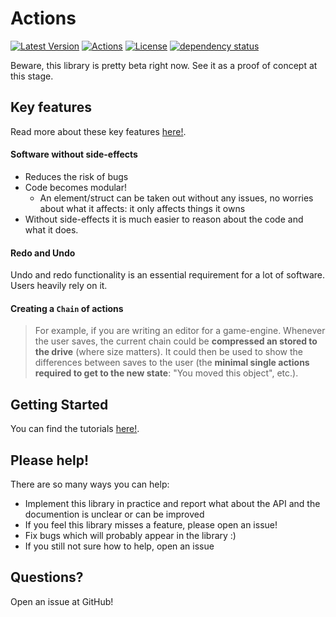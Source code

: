 # Actions
[![Latest Version](https://img.shields.io/crates/v/actions.svg)](https://crates.io/crates/actions)
[![Actions](https://docs.rs/actions/badge.svg)](https://docs.rs/actions/)
[![License](https://img.shields.io/crates/l/actions.svg)](https://raw.githubusercontent.com/actions-library/actions/master/LICENSE)
[![dependency status](https://deps.rs/repo/github/actions-library/actions/status.svg)](https://deps.rs/repo/github/actions-library/actions)

Beware, this library is pretty beta right now.
See it as a proof of concept at this stage.
<br>

## Key features
Read more about these key features [here!](https://github.com/actions-library/actions/blob/master/goals.md).

#### Software without side-effects
- Reduces the risk of bugs
- Code becomes modular!
    - An element/struct can be taken out without any issues, no worries about what it affects: it only affects things it owns
- Without side-effects it is much easier to reason about the code and what it does.

#### Redo and Undo
Undo and redo functionality is an essential requirement for a lot of software. Users heavily rely on it.

#### Creating a `Chain` of actions
> For example, if you are writing an editor for a game-engine. Whenever the user saves, the current chain could be **compressed an stored to the drive** (where size matters). It could then be used to show the differences between saves to the user (the **minimal single actions required to get to the new state**: "You moved this object", etc.).

## Getting Started
You can find the tutorials [here!](https://actions-library.github.io/tutorials/).

## Please help!
There are so many ways you can help:
- Implement this library in practice and report what about the API and the documention is unclear or can be improved
- If you feel this library misses a feature, please open an issue!
- Fix bugs which will probably appear in the library :)
- If you still not sure how to help, open an issue

## Questions?
Open an issue at GitHub!
